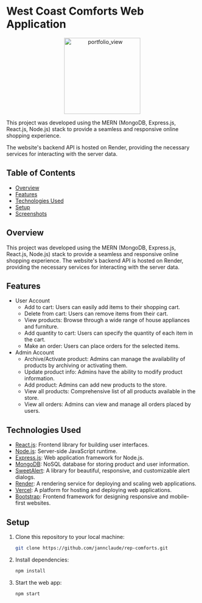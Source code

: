 # West Coast Comforts Web Application

<p align="center">
   <img width="200" alt="portfolio_view" src="https://github.com/jannclaude/rep-comforts/blob/master/public/favicon.ico">
</p>

This project was developed using the MERN (MongoDB, Express.js, React.js, Node.js) stack to provide a seamless and responsive online shopping experience.

The website's backend API is hosted on Render, providing the necessary services for interacting with the server data.

## Table of Contents
- [Overview](#overview)
- [Features](#features)
- [Technologies Used](#technologies-used)
- [Setup](#setup)
- [Screenshots](#screenshots)

## Overview

This project was developed using the MERN (MongoDB, Express.js, React.js, Node.js) stack to provide a seamless and responsive online shopping experience. The website's backend API is hosted on Render, providing the necessary services for interacting with the server data.

## Features

- User Account
  - Add to cart: Users can easily add items to their shopping cart.
  - Delete from cart: Users can remove items from their cart.
  - View products: Browse through a wide range of house appliances and furniture.
  - Add quantity to cart: Users can specify the quantity of each item in the cart.
  - Make an order: Users can place orders for the selected items.
- Admin Account
  - Archive/Activate product: Admins can manage the availability of products by archiving or activating them.
  - Update product info: Admins have the ability to modify product information.
  - Add product: Admins can add new products to the store.
  - View all products: Comprehensive list of all products available in the store.
  - View all orders: Admins can view and manage all orders placed by users.

## Technologies Used

- [React.js](https://react.dev/): Frontend library for building user interfaces.
- [Node.js](https://nodejs.org/): Server-side JavaScript runtime.
- [Express.js](https://expressjs.com/): Web application framework for Node.js.
- [MongoDB](https://www.mongodb.com/): NoSQL database for storing product and user information.
- [SweetAlert](https://sweetalert2.github.io/): A library for beautiful, responsive, and customizable alert dialogs.
- [Render](https://render.com/): A rendering service for deploying and scaling web applications.
- [Vercel](https://vercel.com/): A platform for hosting and deploying web applications.
- [Bootstrap](https://react-bootstrap.netlify.app/): Frontend framework for designing responsive and mobile-first websites.

## Setup

1. Clone this repository to your local machine:

   ```bash
   git clone https://github.com/jannclaude/rep-comforts.git
   
2. Install dependencies:

   ```bash
   npm install
   
3. Start the web app:

   ```bash
   npm start

